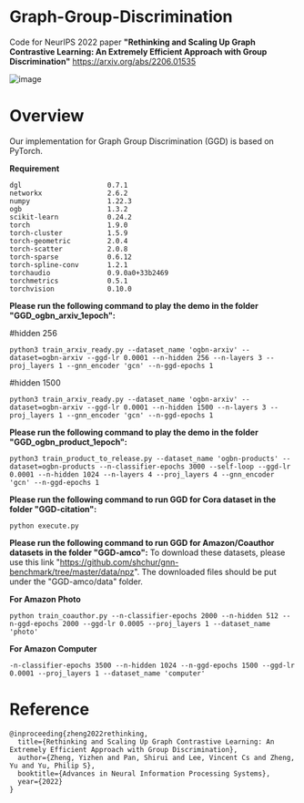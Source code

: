 # Graph-Group-Discrimination

Code for NeurIPS 2022 paper **"Rethinking and Scaling Up Graph Contrastive Learning: An Extremely Efficient Approach with Group Discrimination"** https://arxiv.org/abs/2206.01535

![image](https://user-images.githubusercontent.com/75228223/191444300-b15ab48b-11c4-477d-b9bd-1a6b4cb931b8.png)

# Overview
Our implementation for Graph Group Discrimination (GGD) is based on PyTorch.

**Requirement**
```
dgl                     0.7.1
networkx                2.6.2
numpy                   1.22.3
ogb                     1.3.2
scikit-learn            0.24.2
torch                   1.9.0
torch-cluster           1.5.9
torch-geometric         2.0.4
torch-scatter           2.0.8
torch-sparse            0.6.12
torch-spline-conv       1.2.1
torchaudio              0.9.0a0+33b2469
torchmetrics            0.5.1
torchvision             0.10.0
```

**Please run the following command to play the demo in the folder "GGD_ogbn_arxiv_1epoch":**

#hidden 256

```
python3 train_arxiv_ready.py --dataset_name 'ogbn-arxiv' --dataset=ogbn-arxiv --ggd-lr 0.0001 --n-hidden 256 --n-layers 3 --proj_layers 1 --gnn_encoder 'gcn' --n-ggd-epochs 1
```

#hidden 1500

```
python3 train_arxiv_ready.py --dataset_name 'ogbn-arxiv' --dataset=ogbn-arxiv --ggd-lr 0.0001 --n-hidden 1500 --n-layers 3 --proj_layers 1 --gnn_encoder 'gcn' --n-ggd-epochs 1
```

**Please run the following command to play the demo in the folder "GGD_ogbn_product_1epoch":**

```
python3 train_product_to_release.py --dataset_name 'ogbn-products' --dataset=ogbn-products --n-classifier-epochs 3000 --self-loop --ggd-lr 0.0001 --n-hidden 1024 --n-layers 4 --proj_layers 4 --gnn_encoder 'gcn' --n-ggd-epochs 1
```

**Please run the following command to run GGD for Cora dataset in the folder "GGD-citation":**
```
python execute.py
```

**Please run the following command to run GGD for Amazon/Coauthor datasets in the folder "GGD-amco":**
To download these datasets, please use this link "https://github.com/shchur/gnn-benchmark/tree/master/data/npz". The downloaded files should be put under the "GGD-amco/data" folder.

**For Amazon Photo**
```
python train_coauthor.py --n-classifier-epochs 2000 --n-hidden 512 --n-ggd-epochs 2000 --ggd-lr 0.0005 --proj_layers 1 --dataset_name 'photo'
```
**For Amazon Computer**
```
-n-classifier-epochs 3500 --n-hidden 1024 --n-ggd-epochs 1500 --ggd-lr 0.0001 --proj_layers 1 --dataset_name 'computer'
```

# Reference

```
@inproceeding{zheng2022rethinking,
  title={Rethinking and Scaling Up Graph Contrastive Learning: An Extremely Efficient Approach with Group Discrimination},
  author={Zheng, Yizhen and Pan, Shirui and Lee, Vincent Cs and Zheng, Yu and Yu, Philip S},
  booktitle={Advances in Neural Information Processing Systems},
  year={2022}
}
```
